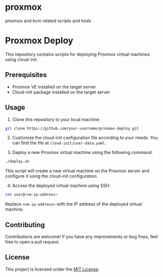 # proxmox
proxmox and kvm related scripts and tools
# Proxmox Deploy

This repository contains scripts for deploying Proxmox virtual machines using cloud-init.

## Prerequisites

- Proxmox VE installed on the target server
- Cloud-init package installed on the target server

## Usage

1. Clone this repository to your local machine:

  ```bash
  git clone https://github.com/your-username/proxmox-deploy.git
  ```

2. Customize the cloud-init configuration file according to your needs. You can find the file at `cloud-init/user-data.yaml`.

3. Deploy a new Proxmox virtual machine using the following command:

  ```bash
  ./deploy.sh
  ```

  This script will create a new virtual machine on the Proxmox server and configure it using the cloud-init configuration.

4. Access the deployed virtual machine using SSH:

  ```bash
  ssh user@<vm-ip-address>
  ```

  Replace `<vm-ip-address>` with the IP address of the deployed virtual machine.

## Contributing

Contributions are welcome! If you have any improvements or bug fixes, feel free to open a pull request.

## License

This project is licensed under the [MIT License](LICENSE).
